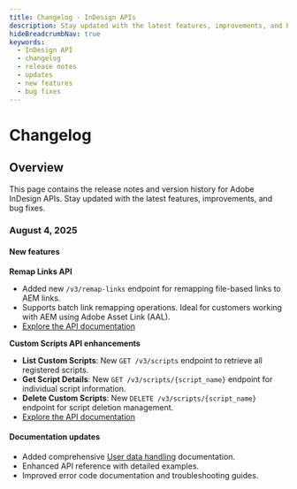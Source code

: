 ```yaml
---
title: Changelog - InDesign APIs
description: Stay updated with the latest features, improvements, and bug fixes for Adobe InDesign APIs.
hideBreadcrumbNav: true
keywords:
  - InDesign API
  - changelog
  - release notes
  - updates
  - new features
  - bug fixes
---
```


# Changelog

## Overview

This page contains the release notes and version history for Adobe InDesign APIs. Stay updated with the latest features, improvements, and bug fixes.

### August 4, 2025

#### New features

**Remap Links API**

- Added new `/v3/remap-links` endpoint for remapping file-based links to AEM links.
- Supports batch link remapping operations. Ideal for customers working with AEM using Adobe Asset Link (AAL).
- [Explore the API documentation][1]

**Custom Scripts API enhancements**

- **List Custom Scripts**: New `GET /v3/scripts` endpoint to retrieve all registered scripts.
- **Get Script Details**: New `GET /v3/scripts/{script_name}` endpoint for individual script information.
- **Delete Custom Scripts**: New `DELETE /v3/scripts/{script_name}` endpoint for script deletion management.
- [Explore the API documentation][2]

#### Documentation updates

- Added comprehensive [User data handling][3] documentation.
- Enhanced API reference with detailed examples.
- Improved error code documentation and troubleshooting guides.

<!-- Links -->
[1]: ../api/remaplinks.md
[2]: ../api/scripts.md
[3]: ../help/usage_notes/index.md#user-data-handling
